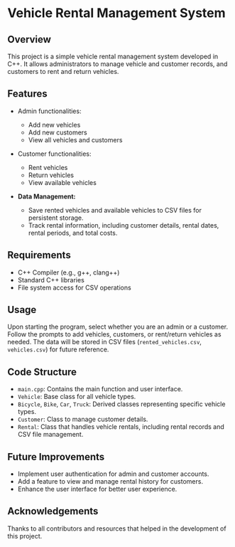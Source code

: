 



# Vehicle Rental Management System

## Overview
This project is a simple vehicle rental management system developed in C++. It allows administrators to manage vehicle and customer records, and customers to rent and return vehicles.

## Features
- Admin functionalities:
  - Add new vehicles
  - Add new customers
  - View all vehicles and customers
- Customer functionalities:
  - Rent vehicles
  - Return vehicles
  - View available vehicles

- **Data Management:**
  - Save rented vehicles and available vehicles to CSV files for persistent storage.
  - Track rental information, including customer details, rental dates, rental periods, and total costs.

## Requirements
- C++ Compiler (e.g., g++, clang++)
- Standard C++ libraries
- File system access for CSV operations
  
## Usage
Upon starting the program, select whether you are an admin or a customer. Follow the prompts to add vehicles, customers, or rent/return vehicles as needed. The data will be stored in CSV files (`rented_vehicles.csv`, `vehicles.csv`) for future reference.

## Code Structure
- `main.cpp`: Contains the main function and user interface.
- `Vehicle`: Base class for all vehicle types.
- `Bicycle`, `Bike`, `Car`, `Truck`: Derived classes representing specific vehicle types.
- `Customer`: Class to manage customer details.
- `Rental`: Class that handles vehicle rentals, including rental records and CSV file management.

## Future Improvements
- Implement user authentication for admin and customer accounts.
- Add a feature to view and manage rental history for customers.
- Enhance the user interface for better user experience.

## Acknowledgements
Thanks to all contributors and resources that helped in the development of this project.


